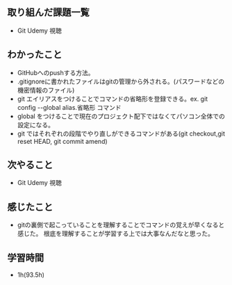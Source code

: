## 取り組んだ課題一覧
- Git Udemy 視聴
## わかったこと
- GitHubへのpushする方法。
- .gitignoreに書かれたファイルはgitの管理から外される。(パスワードなどの機密情報のファイル)
- git エイリアスをつけることでコマンドの省略形を登録できる。ex. git config --global alias.省略形 コマンド
- global をつけることで現在のプロジェクト配下ではなくてパソコン全体での設定になる。
- git ではそれぞれの段階でやり直しができるコマンドがある(git checkout,git reset HEAD, git commit amend) 
## 次やること
- Git Udemy 視聴
## 感じたこと
- gitの裏側で起こっていることを理解することでコマンドの覚えが早くなると感じた。
根底を理解することが学習する上では大事なんだなと思った。

## 学習時間
- 1h(93.5h)
